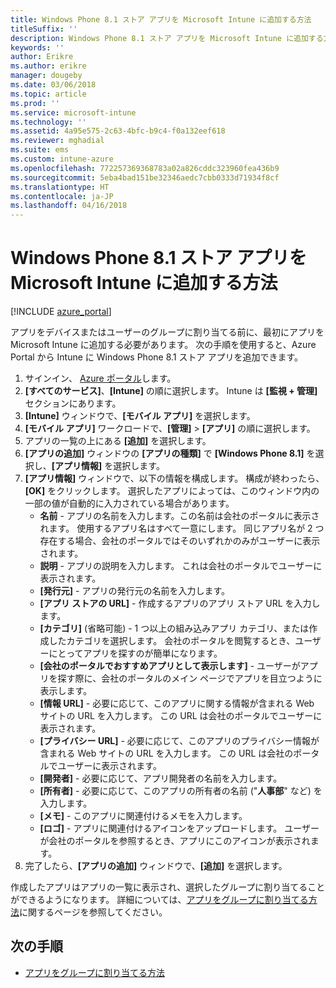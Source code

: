 ```yaml
---
title: Windows Phone 8.1 ストア アプリを Microsoft Intune に追加する方法
titleSuffix: ''
description: Windows Phone 8.1 ストア アプリを Microsoft Intune に追加する方法について説明します。
keywords: ''
author: Erikre
ms.author: erikre
manager: dougeby
ms.date: 03/06/2018
ms.topic: article
ms.prod: ''
ms.service: microsoft-intune
ms.technology: ''
ms.assetid: 4a95e575-2c63-4bfc-b9c4-f0a132eef618
ms.reviewer: mghadial
ms.suite: ems
ms.custom: intune-azure
ms.openlocfilehash: 772257369368783a02a826cddc323960fea436b9
ms.sourcegitcommit: 5eba4bad151be32346aedc7cbb0333d71934f8cf
ms.translationtype: HT
ms.contentlocale: ja-JP
ms.lasthandoff: 04/16/2018
---
```

# <a name="how-to-add-windows-phone-81-store-apps-to-microsoft-intune"></a>Windows Phone 8.1 ストア アプリを Microsoft Intune に追加する方法

[!INCLUDE [azure_portal](./includes/azure_portal.md)]

アプリをデバイスまたはユーザーのグループに割り当てる前に、最初にアプリを Microsoft Intune に追加する必要があります。 次の手順を使用すると、Azure Portal から Intune に Windows Phone 8.1 ストア アプリを追加できます。

1. サインイン、 [Azure ポータル](https://portal.azure.com)します。
2. **[すべてのサービス]**、**[Intune]** の順に選択します。 Intune は **[監視 + 管理]** セクションにあります。
3. **[Intune]** ウィンドウで、**[モバイル アプリ]** を選択します。
4. **[モバイル アプリ]** ワークロードで、**[管理]** > **[アプリ]** の順に選択します。
5. アプリの一覧の上にある **[追加]** を選択します。
6. **[アプリの追加]** ウィンドウの **[アプリの種類]** で **[Windows Phone 8.1]** を選択し、**[アプリ情報]** を選択します。
7. **[アプリ情報]** ウィンドウで、以下の情報を構成します。 構成が終わったら、**[OK]** をクリックします。 選択したアプリによっては、このウィンドウ内の一部の値が自動的に入力されている場合があります。
    - **名前** - アプリの名前を入力します。この名前は会社のポータルに表示されます。 使用するアプリ名はすべて一意にします。 同じアプリ名が 2 つ存在する場合、会社のポータルではそのいずれかのみがユーザーに表示されます。
    - **説明** - アプリの説明を入力します。 これは会社のポータルでユーザーに表示されます。
    - **[発行元]** - アプリの発行元の名前を入力します。
    - **[アプリ ストアの URL]** - 作成するアプリのアプリ ストア URL を入力します。
    - **[カテゴリ]** (省略可能) - 1 つ以上の組み込みアプリ カテゴリ、または作成したカテゴリを選択します。 会社のポータルを閲覧するとき、ユーザーにとってアプリを探すのが簡単になります。
    - **[会社のポータルでおすすめアプリとして表示します]** - ユーザーがアプリを探す際に、会社のポータルのメイン ページでアプリを目立つように表示します。
    - **[情報 URL]** - 必要に応じて、このアプリに関する情報が含まれる Web サイトの URL を入力します。 この URL は会社のポータルでユーザーに表示されます。
    - **[プライバシー URL]** - 必要に応じて、このアプリのプライバシー情報が含まれる Web サイトの URL を入力します。 この URL は会社のポータルでユーザーに表示されます。
    - **[開発者]** - 必要に応じて、アプリ開発者の名前を入力します。
    - **[所有者]** - 必要に応じて、このアプリの所有者の名前 ("**人事部**" など) を入力します。
    - **[メモ]** - このアプリに関連付けるメモを入力します。
    - **[ロゴ]** - アプリに関連付けるアイコンをアップロードします。 ユーザーが会社のポータルを参照するとき、アプリにこのアイコンが表示されます。
8. 完了したら、**[アプリの追加]** ウィンドウで、**[追加]** を選択します。

作成したアプリはアプリの一覧に表示され、選択したグループに割り当てることができるようになります。 詳細については、[アプリをグループに割り当てる方法](apps-deploy.md)に関するページを参照してください。

## <a name="next-steps"></a>次の手順

- [アプリをグループに割り当てる方法](apps-deploy.md)